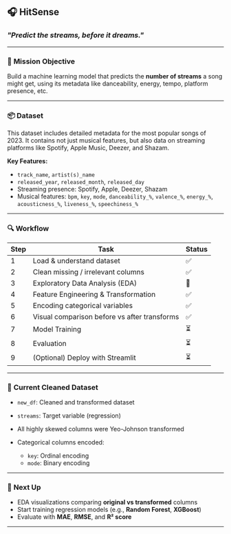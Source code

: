 
## 🎧 **HitSense**

### *"Predict the streams, before it dreams."*

---

### 🧠 **Mission Objective**

Build a machine learning model that predicts the **number of streams** a song might get, using its metadata like danceability, energy, tempo, platform presence, etc.

---

### 📦 **Dataset**

This dataset includes detailed metadata for the most popular songs of 2023. It contains not just musical features, but also data on streaming platforms like Spotify, Apple Music, Deezer, and Shazam.

**Key Features:**

* `track_name`, `artist(s)_name`
* `released_year`, `released_month`, `released_day`
* Streaming presence: Spotify, Apple, Deezer, Shazam
* Musical features:
  `bpm`, `key`, `mode`, `danceability_%`, `valence_%`, `energy_%`,
  `acousticness_%`, `liveness_%`, `speechiness_%`

---

### 🔍 **Workflow**

| Step | Task                                         | Status |
| ---- | -------------------------------------------- | ------ |
| 1    | Load & understand dataset                    | ✅      |
| 2    | Clean missing / irrelevant columns           | ✅      |
| 3    | Exploratory Data Analysis (EDA)              | 🔄     |
| 4    | Feature Engineering & Transformation         | ✅      |
| 5    | Encoding categorical variables               | ✅      |
| 6    | Visual comparison before vs after transforms | ✅      |
| 7    | Model Training                               | ⏳      |
| 8    | Evaluation                                   | ⏳      |
| 9    | (Optional) Deploy with Streamlit             | ⏳      |

---

### 🧹 **Current Cleaned Dataset**

* `new_df`: Cleaned and transformed dataset
* `streams`: Target variable (regression)
* All highly skewed columns were Yeo-Johnson transformed
* Categorical columns encoded:

  * `key`: Ordinal encoding
  * `mode`: Binary encoding

---

### 🧪 **Next Up**

* EDA visualizations comparing **original vs transformed** columns
* Start training regression models (e.g., **Random Forest**, **XGBoost**)
* Evaluate with **MAE**, **RMSE**, and **R² score**

---

